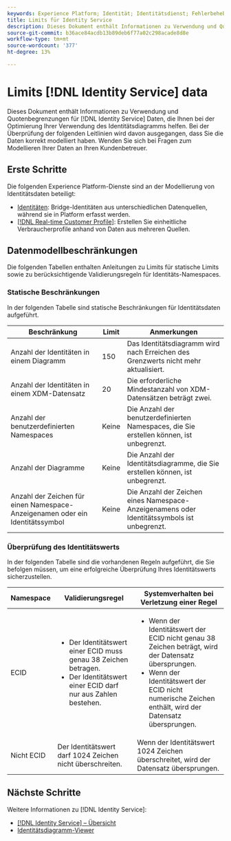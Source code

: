 ```yaml
---
keywords: Experience Platform; Identität; Identitätsdienst; Fehlerbehebung; Limits; Richtlinien; Einschränkung
title: Limits für Identity Service
description: Dieses Dokument enthält Informationen zu Verwendung und Quotenbegrenzungen für Identity Service-Daten, die Sie bei der Optimierung Ihrer Verwendung des Identitätsdiagramms unterstützen.
source-git-commit: b36ace84acdb13b89deb6f77a02c298acade8d8e
workflow-type: tm+mt
source-wordcount: '377'
ht-degree: 13%

---
```


# Limits [!DNL Identity Service] data

Dieses Dokument enthält Informationen zu Verwendung und Quotenbegrenzungen für [!DNL Identity Service] Daten, die Ihnen bei der Optimierung Ihrer Verwendung des Identitätsdiagramms helfen. Bei der Überprüfung der folgenden Leitlinien wird davon ausgegangen, dass Sie die Daten korrekt modelliert haben. Wenden Sie sich bei Fragen zum Modellieren Ihrer Daten an Ihren Kundenbetreuer.

## Erste Schritte

Die folgenden Experience Platform-Dienste sind an der Modellierung von Identitätsdaten beteiligt:

* [Identitäten](home.md): Bridge-Identitäten aus unterschiedlichen Datenquellen, während sie in Platform erfasst werden.
* [[!DNL Real-time Customer Profile]](../profile/home.md): Erstellen Sie einheitliche Verbraucherprofile anhand von Daten aus mehreren Quellen.

## Datenmodellbeschränkungen

Die folgenden Tabellen enthalten Anleitungen zu Limits für statische Limits sowie zu berücksichtigende Validierungsregeln für Identitäts-Namespaces.

### Statische Beschränkungen

In der folgenden Tabelle sind statische Beschränkungen für Identitätsdaten aufgeführt.

| Beschränkung | Limit | Anmerkungen |
| --- | --- | --- |
| Anzahl der Identitäten in einem Diagramm | 150 | Das Identitätsdiagramm wird nach Erreichen des Grenzwerts nicht mehr aktualisiert. |
| Anzahl der Identitäten in einem XDM-Datensatz | 20 | Die erforderliche Mindestanzahl von XDM-Datensätzen beträgt zwei. |
| Anzahl der benutzerdefinierten Namespaces | Keine | Die Anzahl der benutzerdefinierten Namespaces, die Sie erstellen können, ist unbegrenzt. |
| Anzahl der Diagramme | Keine | Die Anzahl der Identitätsdiagramme, die Sie erstellen können, ist unbegrenzt. |
| Anzahl der Zeichen für einen Namespace-Anzeigenamen oder ein Identitätssymbol | Keine | Die Anzahl der Zeichen eines Namespace-Anzeigenamens oder Identitätssymbols ist unbegrenzt. |

### Überprüfung des Identitätswerts

In der folgenden Tabelle sind die vorhandenen Regeln aufgeführt, die Sie befolgen müssen, um eine erfolgreiche Überprüfung Ihres Identitätswerts sicherzustellen.

| Namespace | Validierungsregel | Systemverhalten bei Verletzung einer Regel |
| --- | --- | --- |
| ECID | <ul><li>Der Identitätswert einer ECID muss genau 38 Zeichen betragen.</li><li>Der Identitätswert einer ECID darf nur aus Zahlen bestehen.</li></ul> | <ul><li>Wenn der Identitätswert der ECID nicht genau 38 Zeichen beträgt, wird der Datensatz übersprungen.</li><li>Wenn der Identitätswert der ECID nicht numerische Zeichen enthält, wird der Datensatz übersprungen.</li></ul> |
| Nicht ECID | Der Identitätswert darf 1024 Zeichen nicht überschreiten. | Wenn der Identitätswert 1024 Zeichen überschreitet, wird der Datensatz übersprungen. |

## Nächste Schritte

Weitere Informationen zu [!DNL Identity Service]:

* [[!DNL Identity Service] – Übersicht](home.md)
* [Identitätsdiagramm-Viewer](ui/identity-graph-viewer.md)
